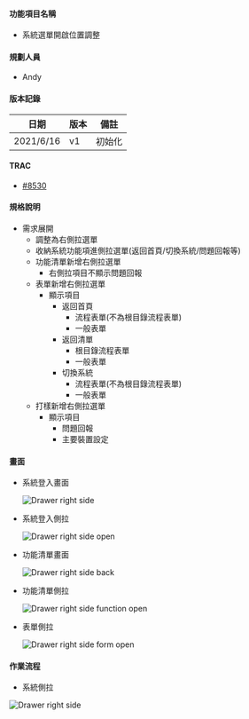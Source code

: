 #### <div id="item">功能項目名稱</div>
  * 系統選單開啟位置調整

#### <div id="user">規劃人員</div>
  * Andy

#### <div id="version">版本記錄</div>
  |日期|版本|備註|
  |---|---|---|
  |2021/6/16|v1|初始化|

#### <div id="trac">TRAC</div>
  * [#8530](http://trac.uneec.com/trac/neco/ticket/8530)

#### <div id="specification">規格說明</div>
  * 需求展開
    * 調整為右側拉選單
    * 收納系統功能項進側拉選單(返回首頁/切換系統/問題回報等)
    * 功能清單新增右側拉選單
      * 右側拉項目不顯示問題回報
    * 表單新增右側拉選單
      * 顯示項目
        * 返回首頁
          * 流程表單(不為根目錄流程表單)
          * 一般表單
        * 返回清單
          * 根目錄流程表單
          * 一般表單
        * 切換系統
          * 流程表單(不為根目錄流程表單)
          * 一般表單
    * 打樣新增右側拉選單
      * 顯示項目
        * 問題回報
        * 主要裝置設定

#### <div id="photo">畫面</div>

  * 系統登入畫面
    
    ![Drawer right side](./image/drawer_right_side_icon.png)

  * 系統登入側拉
    
    ![Drawer right side open](./image/drawer_right_side_system.png)

  * 功能清單畫面
    
    ![Drawer right side back](./image/drawer_right_side_icon_back.png)

  * 功能清單側拉
    
    ![Drawer right side function open](./image/drawer_right_side_function.png)

  * 表單側拉
    
    ![Drawer right side form open](./image/drawer_right_side_form.png)

#### <div id="workflow">作業流程</div>

  * 系統側拉
  
  ![Drawer right side](./image/workflow_drawer_right_side.png)

<!-- #### <div id="attachment">附件</div>
  * [注意事項](Warning.md) -->

